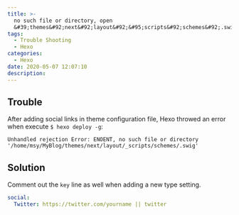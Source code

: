 ```yaml
---
title: >-
  no such file or directory, open
  &#39;themes&#92;next&#92;layout&#92;&#95;scripts&#92;schemes&#92;.swig&#39;
tags:
  - Trouble Shooting
  - Hexo
categories:
  - Hexo
date: 2020-05-07 12:07:10
description:
---
```


## Trouble
After adding social links in theme configuration file, Hexo throwed an error when execute `$ hexo deploy -g`:
```
Unhandled rejection Error: ENOENT, no such file or directory '/home/msy/MyBlog/themes/next/layout/_scripts/schemes/.swig'
```
<!-- more -->
## Solution
Comment out the `key` line as well when adding a new type setting.
```yml
social:
  Twitter: https://twitter.com/yourname || twitter
```


